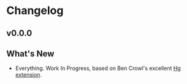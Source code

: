 Changelog
=============================================

v0.0.0
---------------------------------------------

## What's New

- Everything. Work In Progress, based on Ben Crowl's excellent [Hg extension](https://github.com/mrcrowl/vscode-hg/).
